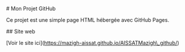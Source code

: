 \# Mon Projet GitHub



Ce projet est une simple page HTML hébergée avec GitHub Pages.



\## Site web

\[Voir le site ici](https://mazigh-aissat.github.io/AISSATMazigh\_github/)



